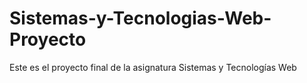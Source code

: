 # Sistemas-y-Tecnologias-Web-Proyecto
Este es el proyecto final de la asignatura Sistemas y Tecnologías Web
